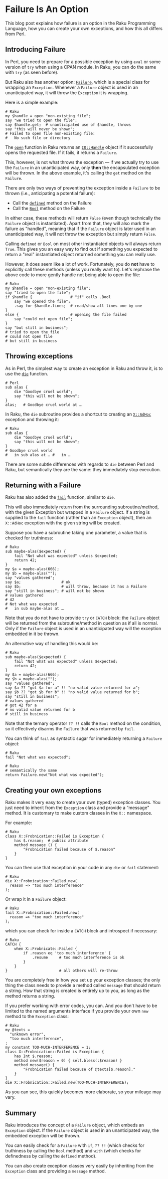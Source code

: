 # Failure Is An Option
This blog post explains how failure is an option in the Raku Programming Language, how you can create your own exceptions, and how this all differs from Perl.

## Introducing Failure
In Perl, you need to prepare for a possible exception by using `eval` or some version of `try` when using a CPAN module. In Raku, you can do the same with `try` (as seen before).

But Raku also has another option: [`Failure`](https://docs.raku.org/type/Failure), which is a special class for wrapping an `Exception`. Whenever a `Failure` object is used in an unanticipated way, it will throw the `Exception` it is wrapping.

Here is a simple example:
```
# Raku
my $handle = open "non-existing file";
say "we tried to open the file";
say $handle.get;  # unanticipated use of $handle, throws
say "this will never be shown";
# Failed to open file non-existing file:
#   No such file or directory
```
The [`open`](https://docs.raku.org/type/independent-routines#sub_open) function in Raku returns an [`IO::Handle`](https://docs.raku.org/type/IO/Handle) object if it successfully opens the requested file. If it fails, it returns a `Failure`.

This, however, is not what throws the exception — if we actually try to use the `Failure` in an unanticipated way, only **then** the encapsulated exception will be thrown.  In the above example, it's calling the `get` method on the `Failure`.

There are only two ways of preventing the exception inside a `Failure` to be thrown (i.e., anticipating a potential failure):
- Call the [`defined`](https://docs.raku.org/type/Failure#method_defined) method on the Failure
- Call the [`Bool`](https://docs.raku.org/type/Failure#method_Bool) method on the Failure

In either case, these methods will return `False` (even though technically the `Failure` object is instantiated). Apart from that, they will also mark the failure as "handled", meaning that if the `Failure` object is later used in an unanticipated way, it will not throw the exception but simply return `False`.

Calling `defined` or `Bool` on most other instantiated objects will always return `True`. This gives you an easy way to find out if something you expected to return a "real" instantiated object returned something you can really use.

However, it does seem like a lot of work. Fortunately, you do **not** have to explicitly call these methods (unless you really want to). Let's rephrase the above code to more gently handle not being able to open the file:
```
# Raku
my $handle = open "non-existing file";
say "tried to open the file";
if $handle {                 # "if" calls .Bool
    say "we opened the file";
    .say for $handle.lines;  # read/show all lines one by one
}
else {                       # opening the file failed
    say "could not open file";
}
say "but still in business";
# tried to open the file
# could not open file
# but still in business
```

## Throwing exceptions
As in Perl, the simplest way to create an exception in Raku and throw it, is to use the [`die`](https://docs.raku.org/type/Exception#routine_die) function.
```
# Perl
sub alas {
    die "Goodbye cruel world";
    say "this will not be shown";
}
alas;   # Goodbye cruel world at …
```
In Raku, the `die` subroutine provides a shortcut to creating an [`X::AdHoc`](https://docs.raku.org/type/X/AdHoc) exception and throwing it:
```
# Raku
sub alas {
    die "Goodbye cruel world";
    say "this will not be shown";
}
# Goodbye cruel world
#   in sub alas at … #   in …
```
There are some subtle differences with regards to `die` between Perl and Raku, but semantically they are the same: they immediately stop execution.

## Returning with a Failure
Raku has also added the [`fail`](https://docs.raku.org/language/control#fail) function, similar to `die`.

This will also immediately return from the surrounding subroutine/method, with the given Exception but wrapped in a `Failure` object.  If a string is supplied to the `fail` function (rather than an `Exception` object), then an `X::AdHoc` exception with the given string will be created.

Suppose you have a subroutine taking one parameter, a value that is checked for truthiness:
```
# Raku
sub maybe-alas($expected) {
    fail "Not what was expected" unless $expected;
    return 42;
}
my $a = maybe-alas(666);
my $b = maybe-alas("");
say "values gathered";
say $a;                  # ok
say $b;                  # will throw, because it has a Failure
say "still in business"; # will not be shown
# values gathered
# 42
# Not what was expected
#   in sub maybe-alas at …
```
Note that you do not have to provide `try` or `CATCH` block: the `Failure` object will be returned from the subroutine/method in question as if all is normal. Only if the `Failure` object is used in an unanticipated way will the exception embedded in it be thrown.

An alternative way of handling this would be:
```
# Raku
sub maybe-alas($expected) {
    fail "Not what was expected" unless $expected;
    return 42;
}
my $a = maybe-alas(666);
my $b = maybe-alas("");
say "values gathered";
say $a ?? "got $a for a" !! "no valid value returned for a";
say $b ?? "got $b for b" !! "no valid value returned for b";
say "still in business";
# values gathered
# got 42 for a
# no valid value returned for b
# still in business
```
Note that the ternary operator `?? !!` calls the `Bool` method on the condition, so it effectively disarms the `Failure` that was returned by `fail`.

You can think of `fail` as syntactic sugar for immediately returning a `Failure` object:
```
# Raku
fail "Not what was expected";
```
```
# Raku
# semantically the same
return Failure.new("Not what was expected"); 
```

## Creating your own exceptions
Raku makes it very easy to create your own (typed) exception classes. You just need to inherit from the `Exception` class and provide a “message" method. It is customary to make custom classes in the `X::` namespace.

For example:
```
# Raku
class X::Frobnication::Failed is Exception {
    has $.reason;  # public attribute
    method message () {
        "Frobnication failed because of $.reason"
    }
}
```
You can then use that exception in your code in any `die` or `fail` statement:
```
# Raku
die X::Frobnication::Failed.new(
  reason => "too much interference"
);
```
Or wrap it in a `Failure` object:
```
# Raku
fail X::Frobnication::Failed.new(
  reason => "too much interference"
);
```
which you can check for inside a `CATCH` block and introspect if necessary:
```
# Raku
CATCH {
    when X::Frobnicate::Failed {
        if .reason eq 'too much interference' {
            .resume     # too much interference is ok
        }
    }
}                       # all others will re-throw
```
You are completely free in how you set up your exception classes; the only thing the class needs to provide a method called `message` that should return a string. How that string is created is entirely up to you, as long as the method returns a string.

If you prefer working with error codes, you can.  And you don't have to be limited to the named arguments interface if you provide your own `new` method to the `Exception` class:
```
# Raku
my @texts =
  "unknown error",
  "too much interference",
;
my constant TOO-MUCH-INTERFERENCE = 1;
class X::Frobnication::Failed is Exception {
    has Int $.reason;
    method new($reason = 0) { self.bless(:$reason) }
    method message() {
        "Frobnication failed because of @texts[$.reason]."
    }
}
die X::Frobnication::Failed.new(TOO-MUCH-INTERFERENCE);
```
As you can see, this quickly becomes more elaborate, so your mileage may vary.

## Summary
Raku introduces the concept of a `Failure` object, which embeds an `Exception` object. If the `Failure` object is used in an unanticipated way, the embedded exception will be thrown.

You can easily check for a `Failure` with `if`, `?? !!` (which checks for truthiness by calling the `Bool` method) and `with` (which checks for definedness by calling the `defined` method).

You can also create exception classes very easily by inheriting from the `Exception` class and providing a `message` method.
